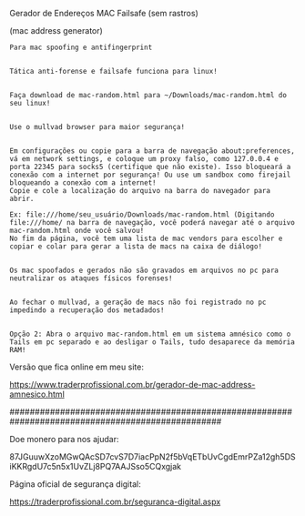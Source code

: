 Gerador de Endereços MAC Failsafe (sem rastros)



(mac address generator)


    Para mac spoofing e antifingerprint

    
    Tática anti-forense e failsafe funciona para linux!

    
    Faça download de mac-random.html para ~/Downloads/mac-random.html do seu linux!

    
    Use o mullvad browser para maior segurança!

    
    Em configurações ou copie para a barra de navegação about:preferences, vá em network settings, e coloque um proxy falso, como 127.0.0.4 e porta 22345 para socks5 (certifique que não existe). Isso bloqueará a conexão com a internet por segurança! Ou use um sandbox como firejail bloqueando a conexão com a internet!
    Copie e cole a localização do arquivo na barra do navegador para abrir.
    
    Ex: file:///home/seu_usuário/Downloads/mac-random.html (Digitando file:///home/ na barra de navegação, você poderá navegar até o arquivo mac-random.html onde você salvou!
    No fim da página, você tem uma lista de mac vendors para escolher e copiar e colar para gerar a lista de macs na caixa de diálogo!

    
    Os mac spoofados e gerados não são gravados em arquivos no pc para neutralizar os ataques físicos forenses!

    
    Ao fechar o mullvad, a geração de macs não foi registrado no pc impedindo a recuperação dos metadados!

    
    Opção 2: Abra o arquivo mac-random.html em um sistema amnésico como o Tails em pc separado e ao desligar o Tails, tudo desaparece da memória RAM!

    
Versão que fica online em meu site:


https://www.traderprofissional.com.br/gerador-de-mac-address-amnesico.html





##################################################################################################

Doe monero para nos ajudar: 


87JGuuwXzoMGwQAcSD7cvS7D7iacPpN2f5bVqETbUvCgdEmrPZa12gh5DSiKKRgdU7c5n5x1UvZLj8PQ7AAJSso5CQxgjak




Página oficial de segurança digital:


https://traderprofissional.com.br/seguranca-digital.aspx






